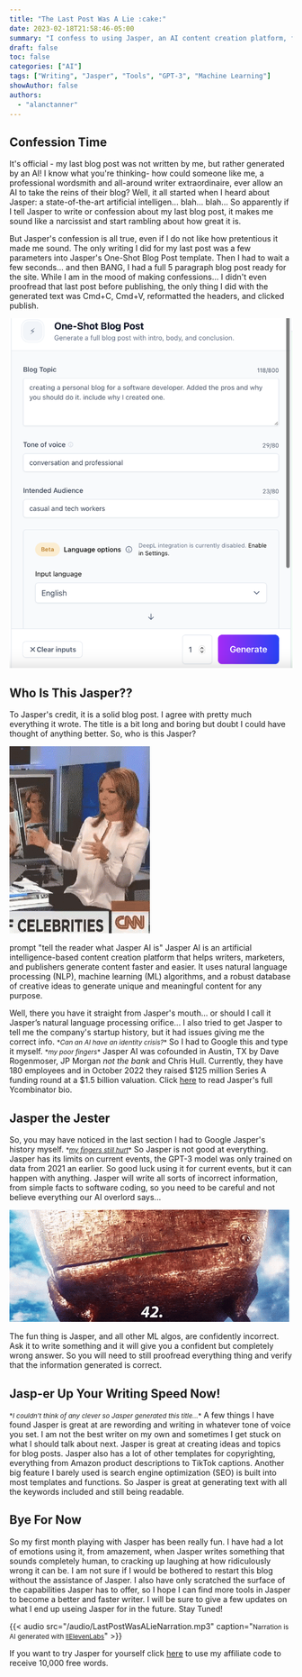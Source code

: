 ```yaml
---
title: "The Last Post Was A Lie :cake:"
date: 2023-02-18T21:58:46-05:00
summary: "I confess to using Jasper, an AI content creation platform, for my last blog post, which allowed me to generate text faster and create ideas, but still required careful proofreading and fact-checking."
draft: false
toc: false
categories: ["AI"]
tags: ["Writing", "Jasper", "Tools", "GPT-3", "Machine Learning"]
showAuthor: false
authors:
  - "alanctanner"
---
```


## Confession Time
It's official - my last blog post was not written by me, but rather generated by an AI! I know what you're thinking- how could someone like me, a professional wordsmith and all-around writer extraordinaire, ever allow an AI to take the reins of their blog? Well, it all started when I heard about Jasper: a state-of-the-art artificial intelligen... blah... blah... So apparently if I tell Jasper to write or confession about my last blog post, it makes me sound like a narcissist and start rambling about how great it is. 

But Jasper's confession is all true, even if I do not like how pretentious it made me sound. The only writing I did for my last post was a few parameters into Jasper's One-Shot Blog Post template. Then I had to wait a few seconds... and then BANG, I had a full 5 paragraph blog post ready for the site. While I am in the mood of making confessions... I didn't even proofread that last post before publishing, the only thing I did with the generated text was Cmd+C, Cmd+V, reformatted the headers, and clicked publish. 

![One Shot Blog Config](img/OneShotBlog.png "This is all I needed to config to write my last blog post")

## Who Is This Jasper??
To Jasper's credit, it is a solid blog post. I agree with pretty much everything it wrote. The title is a bit long and boring but doubt I could have thought of anything better. So, who is this Jasper?

![Who Is This Jasper Meme](img/whoisthisjasper.gif "Well who is this?")

prompt "tell the reader what Jasper AI is"
Jasper AI is an artificial intelligence-based content creation platform that helps writers, marketers, and publishers generate content faster and easier. It uses natural language processing (NLP), machine learning (ML) algorithms, and a robust database of creative ideas to generate unique and meaningful content for any purpose. 

Well, there you have it straight from Jasper's mouth... or should I call it Jasper’s natural language processing orifice... I also tried to get Jasper to tell me the company's startup history, but it had issues giving me the correct info. <small>\**Can an AI have an identity crisis?*\*</small> So I had to Google this and type it myself. <small>\**my poor fingers*\*</small> Jasper AI was cofounded in Austin, TX by  Dave Rogenmoser, JP Morgan *not the bank* and Chris Hull. Currently, they have 180 employees and in October 2022 they raised $125 million Series A funding round at a $1.5 billion valuation. Click [here](https://www.ycombinator.com/companies/jasper-aihttps://www.ycombinator.com/companies/jasper-ai) to read Jasper's full Ycombinator bio. 

## Jasper the Jester
So, you may have noticed in the last section I had to Google Jasper's history myself. <small>\**[my fingers still hurt](https://youtu.be/SrIf0oYTtaI)*\*</small> So Jasper is not good at everything. Jasper has its limits on current events, the GPT-3 model was only trained on data from 2021 an earlier. So good luck using it for current events, but it can happen with anything. Jasper will write all sorts of incorrect information, from simple facts to software coding, so you need to be careful and not believe everything our AI overlord says...

![The Answer to everything](img/42.gif "The only answer AI needs to give.")

The fun thing is Jasper, and all other ML algos, are confidently incorrect. Ask it to write something and it will give you a confident but completely wrong answer. So you will need to still proofread everything thing and verify that the information generated is correct.

## Jasp-er Up Your Writing Speed Now! 
<small>\**I couldn’t think of any clever so Jasper generated this title...*\*</small>     A few things I have found Jasper is great at are rewording and writing in whatever tone of voice you set. I am not the best writer on my own and sometimes I get stuck on what I should talk about next. Jasper is great at creating ideas and topics for blog posts. Jasper also has a lot of other templates for copyrighting, everything from Amazon product descriptions to TikTok captions. Another big feature I barely used is search engine optimization (SEO) is built into most templates and functions. So Jasper is great at generating text with all the keywords included and still being readable.

## Bye For Now
So my first month playing with Jasper has been really fun. I have had a lot of emotions using it, from amazement, when Jasper writes something that sounds completely human, to cracking up laughing at how ridiculously wrong it can be. I am not sure if I would be bothered to restart this blog without the assistance of Jasper. I also have only scratched the surface of the capabilities Jasper has to offer, so I hope I can find more tools in Jasper to become a better and faster writer. I will be sure to give a few updates on what I end up useing Jasper for in the future. Stay Tuned!


{{< audio src="/audio/LastPostWasALieNarration.mp3" caption="<small>Narration is AI generated with [llElevenLabs](https://beta.elevenlabs.io/)</small>" >}}


If you want to try Jasper for yourself click [here](https://jasper.ai?utm_source=partner&fpr=alan51) to use my affiliate code to receive 10,000 free words.